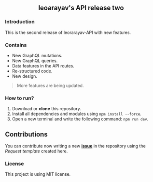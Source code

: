 <div align="center">
  <h2>leoarayav's API release two</h2>
</div>

### Introduction
This is the second release of leorarayav-API with new features.

### Contains
- New GraphQL mutations.
- New GraphQL queries.
- Data features in the API routes.
- Re-structured code.
- New design.
> More features are being updated.

### How to run?
1. Download or **clone** this repository.
2. Install all dependencies and modules using `npm install --force`.
3. Open a new terminal and write the following command: `npm run dev`.

## Contributions
You can contribute now writing a new **[issue](https://github.com/leoarayav/leoarayav-API/issues)** in the repository using the _Request template_ created here.

### License
This project is using MIT license.